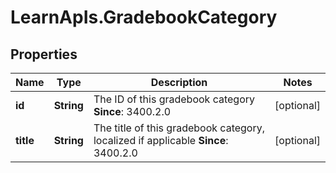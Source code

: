 # LearnApIs.GradebookCategory

## Properties
Name | Type | Description | Notes
------------ | ------------- | ------------- | -------------
**id** | **String** | The ID of this gradebook category  **Since**: 3400.2.0 | [optional] 
**title** | **String** | The title of this gradebook category, localized if applicable  **Since**: 3400.2.0 | [optional] 
